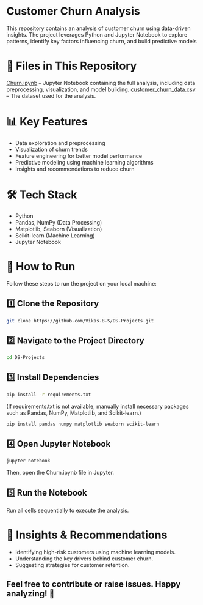 
# Customer Churn Analysis
This repository contains an analysis of customer churn using data-driven insights. The project leverages Python and Jupyter Notebook to explore patterns, identify key factors influencing churn, and build predictive models

# 📂 Files in This Repository
[Churn.ipynb](https://github.com/Vikas-B-S/DS-Projects/blob/main/Churn.ipynb) – Jupyter Notebook containing the full analysis, including data preprocessing, visualization, and model building.
[customer_churn_data.csv](https://github.com/Vikas-B-S/DS-Projects/blob/main/customer_churn_data.csv) – The dataset used for the analysis.

# 📊 Key Features

- Data exploration and preprocessing
- Visualization of churn trends
- Feature engineering for better model performance
- Predictive modeling using machine learning algorithms
- Insights and recommendations to reduce churn

# 🛠️ Tech Stack

- Python
- Pandas, NumPy (Data Processing)
- Matplotlib, Seaborn (Visualization)
- Scikit-learn (Machine Learning)
- Jupyter Notebook

# 🚀 How to Run

Follow these steps to run the project on your local machine:

## 1️⃣ Clone the Repository
```bash
git clone https://github.com/Vikas-B-S/DS-Projects.git
```
## 2️⃣ Navigate to the Project Directory
```bash
cd DS-Projects
```
## 3️⃣ Install Dependencies
```bash
pip install -r requirements.txt
```
(If requirements.txt is not available, manually install necessary packages such as Pandas, NumPy, Matplotlib, and Scikit-learn.)
```bash
pip install pandas numpy matplotlib seaborn scikit-learn
```
## 4️⃣ Open Jupyter Notebook
```bash
jupyter notebook
```
Then, open the Churn.ipynb file in Jupyter.

## 5️⃣ Run the Notebook
Run all cells sequentially to execute the analysis.

# 📌 Insights & Recommendations

- Identifying high-risk customers using machine learning models.
- Understanding the key drivers behind customer churn.
- Suggesting strategies for customer retention.

## Feel free to contribute or raise issues. Happy analyzing! 🚀
